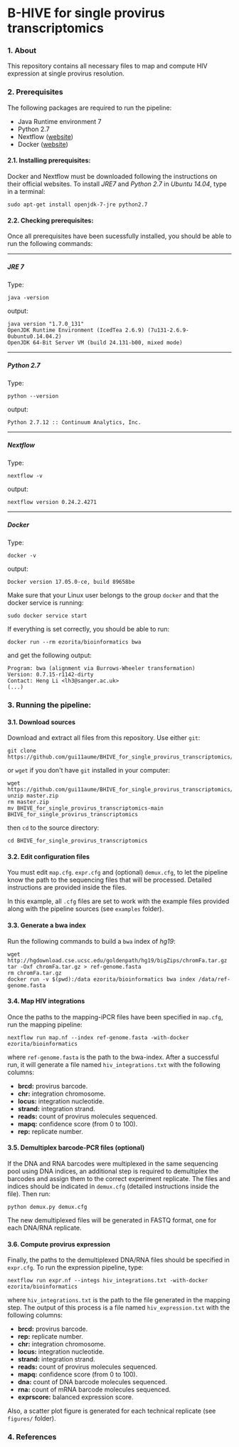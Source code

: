 # B-HIVE for single provirus transcriptomics

### 1. About
This repository contains all necessary files to map and compute HIV expression at single provirus resolution.

### 2. Prerequisites
The following packages are required to run the pipeline:
- Java Runtime environment 7
- Python 2.7
- Nextflow ([website](https://www.nextflow.io/))
- Docker ([website](https://docker.com/))

#### 2.1. Installing prerequisites:
Docker and Nextflow must be downloaded following the instructions on their official websites.
To install *JRE7* and *Python 2.7* in *Ubuntu 14.04*, type in a terminal:
```
sudo apt-get install openjdk-7-jre python2.7
```

#### 2.2. Checking prerequisites:
Once all prerequisites have been sucessfully installed, you should be able to run the following commands:

----
##### JRE 7
Type:
```
java -version
```
output:
```
java version "1.7.0_131"
OpenJDK Runtime Environment (IcedTea 2.6.9) (7u131-2.6.9-0ubuntu0.14.04.2)
OpenJDK 64-Bit Server VM (build 24.131-b00, mixed mode)
```

----
##### Python 2.7
Type:
```
python --version
```
output:
```
Python 2.7.12 :: Continuum Analytics, Inc.
```

----
##### Nextflow
Type:
```
nextflow -v
```
output:
```
nextflow version 0.24.2.4271
```

----
##### Docker
Type:
```
docker -v
```
output:
```
Docker version 17.05.0-ce, build 89658be
```
Make sure that your Linux user belongs to the group `docker` and that the docker service is running:
```
sudo docker service start
```
If everything is set correctly, you should be able to run:
```
docker run --rm ezorita/bioinformatics bwa
```
and get the following output:
```
Program: bwa (alignment via Burrows-Wheeler transformation)
Version: 0.7.15-r1142-dirty
Contact: Heng Li <lh3@sanger.ac.uk>
(...)
```

### 3. Running the pipeline:
#### 3.1. Download sources
Download and extract all files from this repository. Use either `git`:
```
git clone https://github.com/gui11aume/BHIVE_for_single_provirus_transcriptomics/
```
or `wget` if you don't have `git` installed in your computer:
```
wget https://github.com/gui11aume/BHIVE_for_single_provirus_transcriptomics/archive/master.zip
unzip master.zip
rm master.zip
mv BHIVE_for_single_provirus_transcriptomics-main BHIVE_for_single_provirus_transcriptomics
```
then `cd` to the source directory:
```
cd BHIVE_for_single_provirus_transcriptomics
```
#### 3.2. Edit configuration files
You must edit `map.cfg`. `expr.cfg` and (optional) `demux.cfg`, to let the pipeline know the path to the
sequencing files that will be processed. Detailed instructions are provided inside the files.

In this example, all `.cfg` files are set to work with the example files provided along with the pipeline
sources (see `examples` folder).

#### 3.3. Generate a bwa index
Run the following commands to build a `bwa` index of *hg19*:
```
wget http://hgdownload.cse.ucsc.edu/goldenpath/hg19/bigZips/chromFa.tar.gz
tar -Oxf chromFa.tar.gz > ref-genome.fasta
rm chromFa.tar.gz
docker run -v $(pwd):/data ezorita/bioinformatics bwa index /data/ref-genome.fasta
```

#### 3.4. Map HIV integrations
Once the paths to the mapping-iPCR files have been specified in `map.cfg`, run the mapping pipeline:
```
nextflow run map.nf --index ref-genome.fasta -with-docker ezorita/bioinformatics
```

where `ref-genome.fasta` is the path to the bwa-index. After a successful run, it will 
generate a file named `hiv_integrations.txt` with the following columns:
- **brcd:**   provirus barcode.
- **chr:**    integration chromosome.
- **locus:**  integration nucleotide.
- **strand:** integration strand.
- **reads:**  count of provirus molecules sequenced.
- **mapq:**   confidence score (from 0 to 100).
- **rep:**    replicate number.

#### 3.5. Demultiplex barcode-PCR files (optional)
If the DNA and RNA barcodes were multiplexed in the same sequencing pool using DNA indices, an additional step
is required to demultiplex the barcodes and assign them to the correct experiment replicate. The files and
indices should be indicated in `demux.cfg` (detailed instructions inside the file). Then run:
```
python demux.py demux.cfg
```
The new demultiplexed files will be generated in FASTQ format, one for each DNA/RNA replicate.

#### 3.6. Compute provirus expression
Finally, the paths to the demultiplexed DNA/RNA files should be specified in `expr.cfg`. To run the expression pipeline, type:
```
nextflow run expr.nf --integs hiv_integrations.txt -with-docker ezorita/bioinformatics
```
where `hiv_integrations.txt` is the path to the file generated in the mapping step. The output of this process is a file
named `hiv_expression.txt` with the following columns:
- **brcd:**   provirus barcode.
- **rep:**    replicate number.
- **chr:**    integration chromosome.
- **locus:**  integration nucleotide.
- **strand:** integration strand.
- **reads:**  count of provirus molecules sequenced.
- **mapq:**   confidence score (from 0 to 100).
- **dna:**    count of DNA barcode molecules sequenced.
- **rna:**    count of mRNA barcode molecules sequenced.
- **exprscore:** balanced expression score.

Also, a scatter plot figure is generated for each technical replicate (see `figures/` folder).

### 4. References


